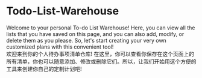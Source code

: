 # Todo-List-Warehouse
Welcome to your personal To-do List Warehouse! Here, you can view all the lists that you have saved on this page, and you can also add, modify, or delete them as you please. So, let's start creating your very own customized plans with this convenient tool!
<br>
欢迎来到你的个人待办事项清单仓库! 在这里，你可以查看你保存在这个页面上的所有清单，你也可以随意添加、修改或删除它们。所以，让我们开始用这个方便的工具来创建你自己的定制计划吧!